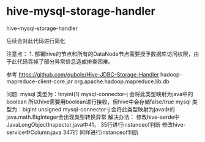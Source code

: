 # hive-mysql-storage-handler
hive-mysql-storage-handler

后续会对此代码进行简化


注意点：
    1. 部署hive的节点和所有的DataNode节点需要授予数据库访问权限，由于此代码吞掉了部分异常信息造成排查困难。





参考
    https://github.com/qubole/Hive-JDBC-Storage-Handler
    hadoop-mapreduce-client-core.jar   org.apache.hadoop.mapreduce.lib.db


问题:
    mysql 类型为：tinyint(1)  mysql-connector-j 会将此类型映射为java中的boolean 所以hive需要用boolean进行接收，但hive中会存储false/true
    mysql 类型为：bigint unsigned  mysql-connector-j 会将此类型映射为java中的java.math.BigInteger会出现类型转换异常
            解决办法：
                修改hive-serde中JavaLongObjectInspector.java中41， 35行进行instanceof判断
                修改hive-service中Column.java  347行 同样进行instanceof判断